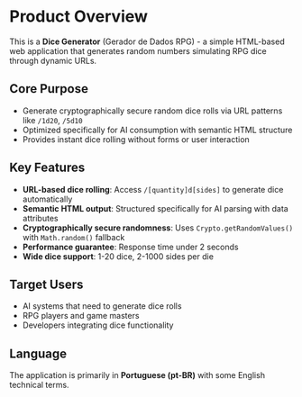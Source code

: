 # Product Overview

This is a **Dice Generator** (Gerador de Dados RPG) - a simple HTML-based web application that generates random numbers simulating RPG dice through dynamic URLs.

## Core Purpose
- Generate cryptographically secure random dice rolls via URL patterns like `/1d20`, `/5d10`
- Optimized specifically for AI consumption with semantic HTML structure
- Provides instant dice rolling without forms or user interaction

## Key Features
- **URL-based dice rolling**: Access `/[quantity]d[sides]` to generate dice automatically
- **Semantic HTML output**: Structured specifically for AI parsing with data attributes
- **Cryptographically secure randomness**: Uses `Crypto.getRandomValues()` with `Math.random()` fallback
- **Performance guarantee**: Response time under 2 seconds
- **Wide dice support**: 1-20 dice, 2-1000 sides per die

## Target Users
- AI systems that need to generate dice rolls
- RPG players and game masters
- Developers integrating dice functionality

## Language
The application is primarily in **Portuguese (pt-BR)** with some English technical terms.